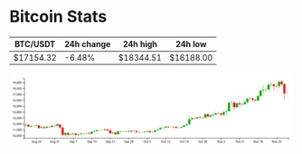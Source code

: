 # Bitcoin Stats

BTC/USDT|24h change|24h high|24h low|
|---|---|---|---|
|$17154.32|-6.48%|$18344.51|$16188.00|

<img src="./chart.svg">
